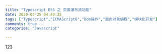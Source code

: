 ```yaml
---
title: "Typescript ES6 之 页面瀑布流功能"
date: 2020-03-25 04:40:35
tags: ["Typescript","ECMAScript6","Dom操作","面向对象编程","模块化开发"]
comments: true
categories: "Javascript"

---
```


123